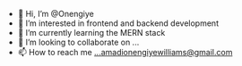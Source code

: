 - 👋 Hi, I’m @Onengiye
- 👀 I’m interested in frontend and backend development
- 🌱 I’m currently learning the MERN stack
- 💞️ I’m looking to collaborate on ...
- 📫 How to reach me ...amadionengiyewilliams@gmail.com

<!---
Onengiye/Onengiye is a ✨ special ✨ repository because its `README.md` (this file) appears on your GitHub profile.
You can click the Preview link to take a look at your changes.
--->
